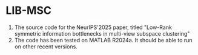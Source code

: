 # LIB-MSC
1. The source code for the NeurIPS'2025 paper, titled "Low-Rank symmetric information bottlenecks in multi-view subspace clustering"
2. The code has been tested on MATLAB R2024a. It should be able to run on other recent versions.
